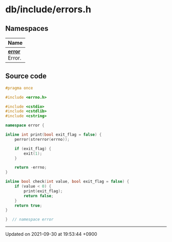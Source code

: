 

# db/include/errors.h



## Namespaces

| Name           |
| -------------- |
| **[error](/Namespaces/error)** <br>Error.  |




## Source code

```cpp
#pragma once

#include <errno.h>

#include <cstdio>
#include <cstdlib>
#include <cstring>

namespace error {

inline int print(bool exit_flag = false) {
    perror(strerror(errno));

    if (exit_flag) {
        exit(1);
    }

    return -errno;
}

inline bool check(int value, bool exit_flag = false) {
    if (value < 0) {
        print(exit_flag);
        return false;
    }
    return true;
}

}  // namespace error
```


-------------------------------

Updated on 2021-09-30 at 19:53:44 +0900
